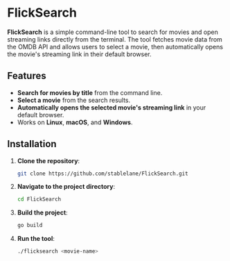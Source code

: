 # FlickSearch

**FlickSearch** is a simple command-line tool to search for movies and open streaming links directly from the terminal. The tool fetches movie data from the OMDB API and allows users to select a movie, then automatically opens the movie's streaming link in their default browser.

## Features

- **Search for movies by title** from the command line.
- **Select a movie** from the search results.
- **Automatically opens the selected movie's streaming link** in your default browser.
- Works on **Linux**, **macOS**, and **Windows**.

## Installation

1. **Clone the repository**:

   ```bash
   git clone https://github.com/stablelane/FlickSearch.git  

2. **Navigate to the project directory**:

   ```bash
   cd FlickSearch

3. **Build the project**:

   ```bash
   go build
   
4. **Run the tool**:

   ```bash
   ./flicksearch <movie-name>

